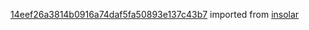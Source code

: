 [14eef26a3814b0916a74daf5fa50893e137c43b7](https://github.com/insolar/insolar/commit/14eef26a3814b0916a74daf5fa50893e137c43b7) imported from [insolar](https://github.com/insolar/insolar)
